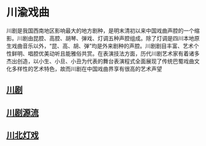 # 川渝戏曲

川剧是我国西南地区影响最大的地方剧种，是明末清初以来中国戏曲声腔的一个缩影。川剧由昆腔、高腔、胡琴、弹戏、灯调五种声腔组成。除了灯调是四川本地原生戏曲音乐以外，“昆、高、胡、弹”均是外来剧种的声腔。川剧剧目丰富、艺术个性鲜明、唱腔优美动听且能雅俗共赏。在表演技法方面，历代川剧艺术家有着诸多杰出创造，以小生、小旦、小丑为代表的舞台表演程式全面展现了传统巴蜀戏曲文化多样性的艺术特色，故而川剧在中国戏曲界享有很高的艺术声望

## [川剧](/chuanju)


## [川剧源流](/chuanjuyuanyuan)




## [川北灯戏](/chuanbeidengxi)

